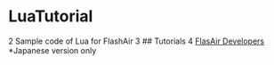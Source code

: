 # LuaTutorial
2	Sample code of Lua for FlashAir
3	## Tutorials
4	[FlasAir Developers](https://flashair-developers.com/ja/documents/tutorials/lua/) *Japanese version only